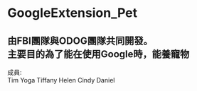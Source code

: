 # GoogleExtension_Pet
由FBI團隊與ODOG團隊共同開發。   
主要目的為了能在使用Google時，能養寵物    
-   
成員:      
Tim   Yoga   Tiffany   Helen   Cindy   Daniel   
